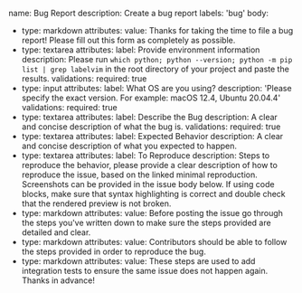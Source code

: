 name: Bug Report
description: Create a bug report
labels: 'bug'
body:
  - type: markdown
    attributes:
      value: Thanks for taking the time to file a bug report! Please fill out this form as completely as possible.
  - type: textarea
    attributes:
      label: Provide environment information
      description: Please run `which python; python --version; python -m pip list | grep labelvim` in the root directory of your project and paste the results.
    validations:
      required: true
  - type: input
    attributes:
      label: What OS are you using?
      description: 'Please specify the exact version. For example: macOS 12.4, Ubuntu 20.04.4'
    validations:
      required: true
  - type: textarea
    attributes:
      label: Describe the Bug
      description: A clear and concise description of what the bug is.
    validations:
      required: true
  - type: textarea
    attributes:
      label: Expected Behavior
      description: A clear and concise description of what you expected to happen.
  - type: textarea
    attributes:
      label: To Reproduce
      description: Steps to reproduce the behavior, please provide a clear description of how to reproduce the issue, based on the linked minimal reproduction. Screenshots can be provided in the issue body below. If using code blocks, make sure that syntax highlighting is correct and double check that the rendered preview is not broken.
  - type: markdown
    attributes:
      value: Before posting the issue go through the steps you've written down to make sure the steps provided are detailed and clear.
  - type: markdown
    attributes:
      value: Contributors should be able to follow the steps provided in order to reproduce the bug.
  - type: markdown
    attributes:
      value: These steps are used to add integration tests to ensure the same issue does not happen again. Thanks in advance!
